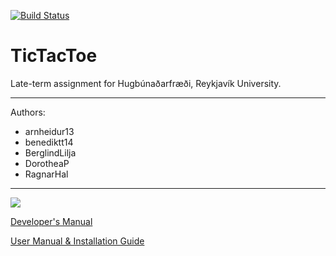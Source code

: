 [![Build Status](https://travis-ci.org/SolarHringVodvaTrollin/TicTacToe.svg)](https://travis-ci.org/SolarHringVodvaTrollin/TicTacToe)

# TicTacToe #
Late-term assignment for Hugbúnaðarfræði, Reykjavík University.


----------
Authors: 


- arnheidur13
- benediktt14
- BerglindLilja
- DorotheaP
- RagnarHal

----------
![](http://tshirtgroove.com/wp-content/uploads/2010/05/think-outside-the-box-tic-tac-toe-tshirt1.jpg)


[Developer's Manual](https://github.com/SolarHringVodvaTrollin/TicTacToe/blob/documentation/developersManual.md)

[User Manual & Installation Guide](https://github.com/SolarHringVodvaTrollin/TicTacToe/blob/documentation/userManual.md) 


